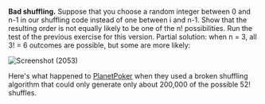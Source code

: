 **Bad shuffling.** Suppose that you choose a random integer between 0 and n-1 in our shuffling code instead of one between i and n-1. Show that the resulting order is not equally likely to be one of the n! possibilities. Run the test of the previous exercise for this version.
Partial solution: when n = 3, all 3! = 6 outcomes are possible, but some are more likely:

![Screenshot (2053)](https://user-images.githubusercontent.com/90744289/208138044-1d1e95b3-8bc9-47dc-b7fa-dc3b75d79f3f.png)

Here's what happened to [PlanetPoker](https://www.datamation.com/entdev/article.php/616221/How-We-Learned-to-Cheat-at-Online-Poker-A-Study-in-Software-Security.htm) when they used a broken shuffling algorithm that could only generate only about 200,000 of the possible 52! shuffles.
